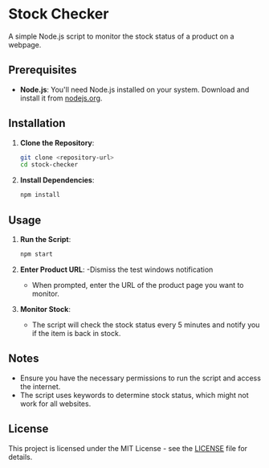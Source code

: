 # Stock Checker

A simple Node.js script to monitor the stock status of a product on a webpage.

## Prerequisites

- **Node.js**: You'll need Node.js installed on your system. Download and install it from [nodejs.org](https://nodejs.org/).

## Installation

1. **Clone the Repository**:
   ```bash
   git clone <repository-url>
   cd stock-checker
   ```

2. **Install Dependencies**:
   ```bash
   npm install
   ```

## Usage

1. **Run the Script**:
   ```bash
   npm start
   ```

2. **Enter Product URL**:
   -Dismiss the test windows notification
   - When prompted, enter the URL of the product page you want to monitor.

3. **Monitor Stock**:
   - The script will check the stock status every 5 minutes and notify you if the item is back in stock.

## Notes

- Ensure you have the necessary permissions to run the script and access the internet.
- The script uses keywords to determine stock status, which might not work for all websites.

## License

This project is licensed under the MIT License - see the [LICENSE](LICENSE) file for details.